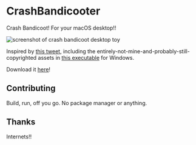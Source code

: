 # CrashBandicooter

Crash Bandicoot! For your macOS desktop!!

![screenshot of crash bandicoot desktop toy](https://p199.p4.n0.cdn.getcloudapp.com/items/6quBJlRN/Screen%20Shot%202020-03-20%20at%2019.13.05.png?v=93e549b5a2c681936f4cdf39ed68f824)

Inspired by [this tweet](https://twitter.com/ticky/status/1240078387256803328), including the entirely-not-mine-and-probably-still-copyrighted assets in [this executable](https://archive.org/details/crash_bandicoot_desktop_character) for Windows.

Download it [here](https://p199.p4.n0.cdn.getcloudapp.com/items/WnuN6vN1/CrashBandicooter.app.zip?v=570aee803a0ef2c037242b8a8a3b198b)!

## Contributing

Build, run, off you go. No package manager or anything.

## Thanks

Internets!!
